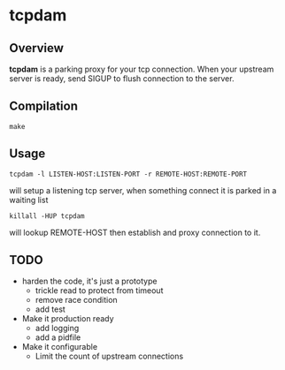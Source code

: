 # tcpdam

## Overview

**tcpdam** is a parking proxy for your tcp connection. When your upstream server is ready, send SIGUP to flush connection to the server.

## Compilation

    make

## Usage

    tcpdam -l LISTEN-HOST:LISTEN-PORT -r REMOTE-HOST:REMOTE-PORT

will setup a listening tcp server, when something connect it is parked in a waiting list

    killall -HUP tcpdam

will lookup REMOTE-HOST then establish and proxy connection to it.

## TODO

* harden the code, it's just a prototype
  * trickle read to protect from timeout
  * remove race condition
  * add test
* Make it production ready
  * add logging
  * add a pidfile
* Make it configurable
  * Limit the count of upstream connections
